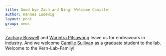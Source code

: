 ```yaml
---
title: Good bye Zach and Ning! Welcome Camille!
author: Hannes Ludewig
layout: post
group: news
---
```


<a href="/alumni/#Zachary+Boswell">Zachary Boswell</a> and <a href="/alumni/#Warintra+Pitsawong">Warintra Pitsawong</a> leave us for endeavours in industry. And we welcome <a href="/member/#Camille+Sullivan">Camille Sullivan</a> as a graduate student to the lab. Welcome to the Kern-Lab-Family!